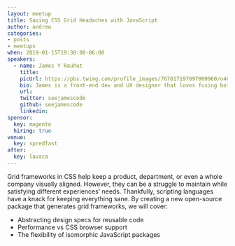 ```yaml
---
layout: meetup
title: Saving CSS Grid Headaches with JavaScript
author: andrew
categories:
- posts
- meetups
when: 2019-01-15T19:30:00-06:00
speakers:
  - name: James Y Rauhut
    title:
    picUrl: https://pbs.twimg.com/profile_images/767017197097000960/o46faNuz_400x400.jpg
    bio: James is a front-end dev and UX designer that loves fusing both roles. He enjoys talking about design systems, progressive web apps, and that horrid CSS-in-JS. Serious contributions to the web dev community include CSS Gridish and Create React App DevOps. Not-so-serious contributions include <a href="https://IsTexasBackYet.com">IsTexasBackYet.com</a>.
    url:
    twitter: seejamescode
    github: seejamescode
    linkedin:
sponsor:
  key: magento
  hiring: true
venue:
  key: spredfast
after:
  key: lavaca
---
```


Grid frameworks in CSS help keep a product, department, or even a whole company visually aligned. However, they can be a struggle to maintain while satisfying different experiences’ needs. Thankfully, scripting languages have a knack for keeping everything sane. By creating a new open-source package that generates grid frameworks, we will cover:

* Abstracting design specs for reusable code
* Performance vs CSS browser support
* The flexibility of isomorphic JavaScript packages
